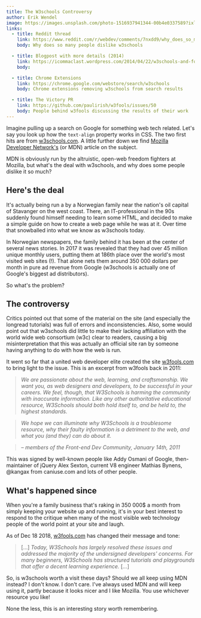```yaml
---
title: The W3schools Controversy
author: Erik Wendel
image: https://images.unsplash.com/photo-1516937941344-00b4e0337589?ixlib=rb-1.2.1&ixid=eyJhcHBfaWQiOjEyMDd9&auto=format&fit=crop&w=1650&q=80
links:
  - title: Reddit thread
    link: https://www.reddit.com/r/webdev/comments/7nxdd9/why_does_so_many_people_dislike_w3schools/
    body: Why does so many people dislike w3schools

  - title: Blogpost with more details (2014)
    link: https://icommaclast.wordpress.com/2014/04/22/w3schools-and-fools/
    body: 

  - title: Chrome Extensions
    link: https://chrome.google.com/webstore/search/w3schools
    body: Chrome extensions removing w3schools from search results

  - title: The Victory PR
    link: https://github.com/paulirish/w3fools/issues/50
    body: People behind w3fools discussing the results of their work
---
```


Imagine pulling up a search on Google for something web tech related. Let's say you look up how the `text-align` property works in CSS. The two first hits are from [w3schools.com](https://www.w3schools.com). A little further down we find [Mozilla Developer Network's](https://developer.mozilla.org/en-US/) (or MDN) article on the subject. 

MDN is obviously run by the altruistic, open-web freedom fighters at Mozilla, but what's the deal with w3schools, and why does some people dislike it so much?

## Here's the deal

It's actually being run a by a Norwegian family near the nation's oil capital of Stavanger on the west coast.
There, an IT-professional in the 90s suddenly found himself needing to learn some HTML, and decided to make a simple guide on how to create a web page while he was at it.
Over time that snowballed into what we know as w3schools today.

In Norwegian newspapers, the family behind it has been at the center of several news stories. In 2017 it was revealed that they had over 45 million unique monthly users, putting them at 186th place over the world's most visited web sites (!). That alone nets them around 350 000 dollars per month in pure ad revenue from Google (w3schools is actually one of Google's biggest ad distributors).

So what's the problem?

## The controversy

Critics pointed out that some of the material on the site (and especially the longread tutorials) was full of errors and inconsistencies. Also, some would point out that w3schools did little to make their lacking affiliation with the world wide web consortium (w3c) clear to readers, causing a big misinterpretation that this was actually an official site ran by someone having anything to do with how the web is run. 

It went so far that a united web developer elite created the site [w3fools.com](https://www.w3fools.com) to bring light to the issue. This is an excerpt from w3fools back in 2011:

> *We are passionate about the web, learning, and craftsmanship. We want you, as web designers and developers, to be successful in your careers. We feel, though, that W3Schools is harming the community with inaccurate information. Like any other authoritative educational resource, W3Schools should both hold itself to, and be held to, the highest standards.*

> *We hope we can illuminate why W3Schools is a troublesome resource, why their faulty information is a detriment to the web, and what you (and they) can do about it.*

> *– members of the Front-end Dev Community, January 14th, 2011*

This was signed by well-known people like Addy Osmani of Google, then-maintainer of jQuery Alex Sexton, current V8 engineer Mathias Bynens, @kangax from caniuse.com and lots of other people.

## What's happened since

When you're a family business that's raking in 350 000$ a month from simply keeping your website up and running, it's in your best interest to respond to the critique when many of the most visible web technology people of the world point at your site and laugh.

As of Dec 18 2018, [w3fools.com](https://w3fools.com) has changed their message and tone:

> […] *Today, W3Schools has largely resolved these issues and addressed the majority of the undersigned developers' concerns. For many beginners, W3Schools has structured tutorials and playgrounds that offer a decent learning experience.* […]

So, is w3schools worth a visit these days? Should we all keep using MDN instead? I don't know. I don't care. I've always used MDN and will keep using it, partly because it looks nicer and I like Mozilla. You use whichever resource you like!

None the less, this is an interesting story worth remembering.